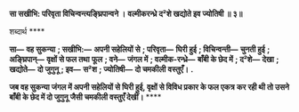 **सा सखीभि: परिवृता विचिन्वन्त्यङ्घ्रिपान्वने ।** **वल्मीकरन्ध्रे द²शे खद्योते इव ज्योतिषी ॥ ३॥** 

शब्दार्थ **** 

**सा—** **वह सुकन्या** **; सखीभि:—** **अपनी सहेलियों से** **; परिवृता—** **घिरी हुई** **; विचिन्वन्ती—** **चुनती हुई** **; अङ्घ्रिपान्—** **वृक्षों से फल तथा** **फूल** **; वने—** **जंगल में** **; वल्मीक-रन्ध्रे—** **बाँबी के छेद में** **; द²शे—** **देखा** **; खद्योते—** **दो जुगुनू** **; इव—** **स²श** **; ज्योतिषी—** **दो चमकीली** **वस्तुएँ।** **.** 

**जब वह सुकन्या जंगल में अपनी सहेलियों से घिरी हुई, वृक्षों से विविध प्रकार के फल एकत्र** **कर रही थी तो उसने बाँबी के छेद में दो जुगुनू जैसी चमकीली वस्तुएँ देखीं।** **** 